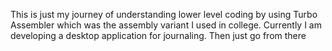 This is just my journey of understanding lower level coding by using Turbo Assembler which was the assembly variant I used in college.
Currently I am developing a desktop application for journaling. Then just go from there
